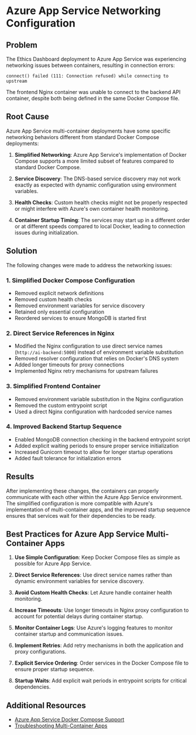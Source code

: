 # Azure App Service Networking Configuration

## Problem

The Ethics Dashboard deployment to Azure App Service was experiencing networking issues between containers, resulting in connection errors:

```
connect() failed (111: Connection refused) while connecting to upstream
```

The frontend Nginx container was unable to connect to the backend API container, despite both being defined in the same Docker Compose file.

## Root Cause

Azure App Service multi-container deployments have some specific networking behaviors different from standard Docker Compose deployments:

1. **Simplified Networking**: Azure App Service's implementation of Docker Compose supports a more limited subset of features compared to standard Docker Compose.

2. **Service Discovery**: The DNS-based service discovery may not work exactly as expected with dynamic configuration using environment variables.

3. **Health Checks**: Custom health checks might not be properly respected or might interfere with Azure's own container health monitoring.

4. **Container Startup Timing**: The services may start up in a different order or at different speeds compared to local Docker, leading to connection issues during initialization.

## Solution

The following changes were made to address the networking issues:

### 1. Simplified Docker Compose Configuration

- Removed explicit network definitions
- Removed custom health checks
- Removed environment variables for service discovery
- Retained only essential configuration
- Reordered services to ensure MongoDB is started first

### 2. Direct Service References in Nginx

- Modified the Nginx configuration to use direct service names (`http://ai-backend:5000`) instead of environment variable substitution
- Removed resolver configuration that relies on Docker's DNS system
- Added longer timeouts for proxy connections
- Implemented Nginx retry mechanisms for upstream failures

### 3. Simplified Frontend Container

- Removed environment variable substitution in the Nginx configuration
- Removed the custom entrypoint script
- Used a direct Nginx configuration with hardcoded service names

### 4. Improved Backend Startup Sequence

- Enabled MongoDB connection checking in the backend entrypoint script
- Added explicit waiting periods to ensure proper service initialization
- Increased Gunicorn timeout to allow for longer startup operations
- Added fault tolerance for initialization errors

## Results

After implementing these changes, the containers can properly communicate with each other within the Azure App Service environment. The simplified configuration is more compatible with Azure's implementation of multi-container apps, and the improved startup sequence ensures that services wait for their dependencies to be ready.

## Best Practices for Azure App Service Multi-Container Apps

1. **Use Simple Configuration**: Keep Docker Compose files as simple as possible for Azure App Service.

2. **Direct Service References**: Use direct service names rather than dynamic environment variables for service discovery.

3. **Avoid Custom Health Checks**: Let Azure handle container health monitoring.

4. **Increase Timeouts**: Use longer timeouts in Nginx proxy configuration to account for potential delays during container startup.

5. **Monitor Container Logs**: Use Azure's logging features to monitor container startup and communication issues.

6. **Implement Retries**: Add retry mechanisms in both the application and proxy configurations.

7. **Explicit Service Ordering**: Order services in the Docker Compose file to ensure proper startup sequence.

8. **Startup Waits**: Add explicit wait periods in entrypoint scripts for critical dependencies.

## Additional Resources

- [Azure App Service Docker Compose Support](https://docs.microsoft.com/en-us/azure/app-service/configure-custom-container?pivots=container-linux#docker-compose-options)
- [Troubleshooting Multi-Container Apps](https://docs.microsoft.com/en-us/azure/app-service/configure-custom-container?pivots=container-linux#troubleshoot-multi-container-configuration) 